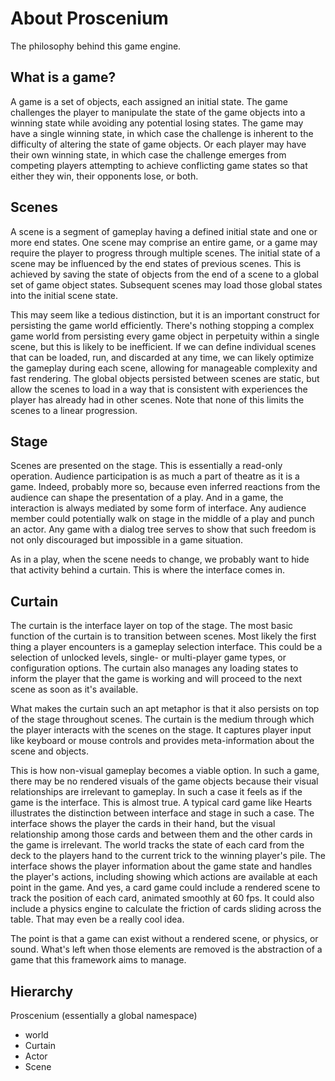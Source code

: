 # About Proscenium

The philosophy behind this game engine.

## What is a game?

A game is a set of objects, each assigned an initial state. The game 
challenges the player to manipulate the state of the game objects
into a winning state while avoiding any potential losing states.
The game may have a single winning state, in which case the challenge
is inherent to the difficulty of altering the state of game objects.
Or each player may have their own winning state, in which case the 
challenge emerges from competing players attempting to achieve 
conflicting game states so that either they win, their opponents
lose, or both.

## Scenes

A scene is a segment of gameplay having a defined initial state and
one or more end states. One scene may comprise an entire game, or a
game may require the player to progress through multiple scenes.
The initial state of a scene may be influenced by the end states of
previous scenes. This is achieved by saving the state of objects from
the end of a scene to a global set of game object states. Subsequent 
scenes may load those global states into the initial scene state.

This may seem like a tedious distinction, but it is an important construct
for persisting the game world efficiently. There's nothing stopping a
complex game world from persisting every game object in perpetuity within
a single scene, but this is likely to be inefficient. If we can define
individual scenes that can be loaded, run, and discarded at any time, we
can likely optimize the gameplay during each scene, allowing for manageable
complexity and fast rendering. The global objects persisted between scenes
are static, but allow the scenes to load in a way that is consistent with
experiences the player has already had in other scenes. Note that none
of this limits the scenes to a linear progression.

## Stage

Scenes are presented on the stage. This is essentially a read-only operation.
Audience participation is as much a part of theatre as it is a game. Indeed,
probably more so, because even inferred reactions from the audience can shape
the presentation of a play. And in a game, the interaction is always mediated 
by some form of interface. Any audience member could potentially walk on stage
in the middle of a play and punch an actor. Any game with a dialog tree
serves to show that such freedom is not only discouraged but impossible in
a game situation.

As in a play, when the scene needs to
change, we probably want to hide that activity behind a curtain. This is
where the interface comes in.

## Curtain

The curtain is the interface layer on top of the stage.  The most basic
function of the curtain is to transition between scenes. Most likely
the first thing a player encounters is a gameplay selection interface.
This could be a selection of unlocked levels, single- or multi-player
game types, or configuration options. The curtain also manages any
loading states to inform the player that the game is working and will
proceed to the next scene as soon as it's available.

What makes the curtain such an apt metaphor is that it also persists on top
of the stage throughout scenes. The curtain is the medium through which
the player interacts with the scenes on the stage. It captures player input
like keyboard or mouse controls and provides meta-information about the
scene and objects.

This is how non-visual gameplay becomes a viable option. In such a game,
there may be no rendered visuals of the game objects because their visual 
relationships are irrelevant to gameplay. In such a case it feels as if the 
game is the interface. This is almost true. A typical card game like Hearts
illustrates the distinction between interface and stage in such a case.
The interface shows the player the cards in their hand, but the visual
relationship among those cards and between them and the other cards in the 
game is irrelevant. The world tracks the state of each card from the deck
to the players hand to the current trick to the winning player's pile.
The interface shows the player information about the game state and handles
the player's actions, including showing which actions are available at each
point in the game. And yes, a card game could include a rendered scene
to track the position of each card, animated smoothly at 60 fps. It could 
also include a physics engine to calculate the friction of cards sliding
across the table. That may even be a really cool idea.

The point is that a game can exist without a rendered scene, or physics,
or sound. What's left when those elements are removed is the abstraction
of a game that this framework aims to manage. 

## Hierarchy

Proscenium (essentially a global namespace)
- world
- Curtain
- Actor
- Scene
